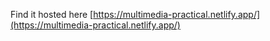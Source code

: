Find it hosted here [https://multimedia-practical.netlify.app/](https://multimedia-practical.netlify.app/)